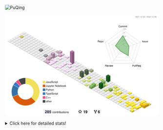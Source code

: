 ![PuQing](https://user-images.githubusercontent.com/27223114/171565019-9a56fae6-b08b-421f-99db-7e830da42371.png)

![](./profile-3d-contrib/profile-season-animate.svg)

<details>
<summary>Click here for detailed stats!</summary>

<!--START_SECTION:waka-->
**I'm a Night 🦉** 

```text
🌞 Morning    46 commits     ███░░░░░░░░░░░░░░░░░░░░░░   11.73% 
🌆 Daytime    130 commits    ████████░░░░░░░░░░░░░░░░░   33.16% 
🌃 Evening    117 commits    ███████░░░░░░░░░░░░░░░░░░   29.85% 
🌙 Night      99 commits     ██████░░░░░░░░░░░░░░░░░░░   25.26%

```


📊 **This Week I Spent My Time On** 

```text
💬 Programming Languages: 
JavaScript               16 hrs 30 mins      ███████████████████░░░░░░   76.17% 
C++                      2 hrs 36 mins       ███░░░░░░░░░░░░░░░░░░░░░░   12.05% 
Python                   1 hr 26 mins        █░░░░░░░░░░░░░░░░░░░░░░░░   6.63% 
C                        45 mins             █░░░░░░░░░░░░░░░░░░░░░░░░   3.51% 
CMake                    11 mins             ░░░░░░░░░░░░░░░░░░░░░░░░░   0.89%

🔥 Editors: 
VS Code                  21 hrs 39 mins      █████████████████████████   100.0%

💻 Operating System: 
Windows                  14 hrs 11 mins      ████████████████░░░░░░░░░   65.52% 
Mac                      7 hrs 28 mins       ████████░░░░░░░░░░░░░░░░░   34.48%

```


<!--END_SECTION:waka-->
</details>
